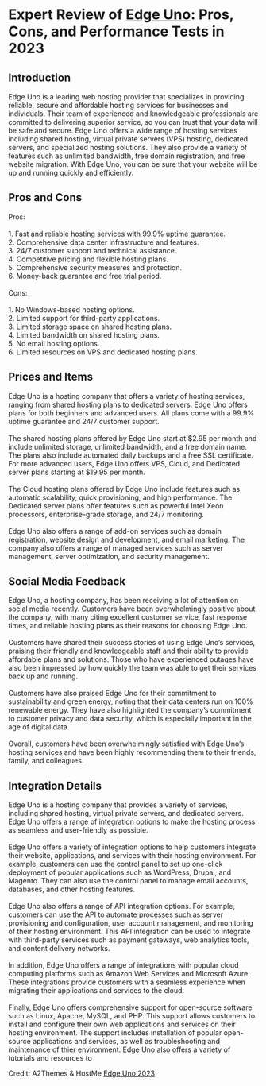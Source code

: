 <h1>Expert Review of <a href="https://a2themes.com/edge-uno-reviews">Edge Uno</a>: Pros, Cons, and Performance Tests in 2023</h1>
<h2>Introduction</h2>
Edge Uno is a leading web hosting provider that specializes in providing reliable, secure and affordable hosting services for businesses and individuals. Their team of experienced and knowledgeable professionals are committed to delivering superior service, so you can trust that your data will be safe and secure. Edge Uno offers a wide range of hosting services including shared hosting, virtual private servers (VPS) hosting, dedicated servers, and specialized hosting solutions. They also provide a variety of features such as unlimited bandwidth, free domain registration, and free website migration. With Edge Uno, you can be sure that your website will be up and running quickly and efficiently.
<h2>Pros and Cons</h2>
Pros:<br><br>1. Fast and reliable hosting services with 99.9% uptime guarantee.<br>2. Comprehensive data center infrastructure and features.<br>3. 24/7 customer support and technical assistance.<br>4. Competitive pricing and flexible hosting plans.<br>5. Comprehensive security measures and protection.<br>6. Money-back guarantee and free trial period.<br><br>Cons:<br><br>1. No Windows-based hosting options.<br>2. Limited support for third-party applications.<br>3. Limited storage space on shared hosting plans.<br>4. Limited bandwidth on shared hosting plans.<br>5. No email hosting options.<br>6. Limited resources on VPS and dedicated hosting plans.
<h2>Prices and Items</h2>
Edge Uno is a hosting company that offers a variety of hosting services, ranging from shared hosting plans to dedicated servers. Edge Uno offers plans for both beginners and advanced users. All plans come with a 99.9% uptime guarantee and 24/7 customer support. <br><br>The shared hosting plans offered by Edge Uno start at $2.95 per month and include unlimited storage, unlimited bandwidth, and a free domain name. The plans also include automated daily backups and a free SSL certificate. For more advanced users, Edge Uno offers VPS, Cloud, and Dedicated server plans starting at $19.95 per month.<br><br>The Cloud hosting plans offered by Edge Uno include features such as automatic scalability, quick provisioning, and high performance. The Dedicated server plans offer features such as powerful Intel Xeon processors, enterprise-grade storage, and 24/7 monitoring.<br><br>Edge Uno also offers a range of add-on services such as domain registration, website design and development, and email marketing. The company also offers a range of managed services such as server management, server optimization, and security management.
<h2>Social Media Feedback</h2>
Edge Uno, a hosting company, has been receiving a lot of attention on social media recently. Customers have been overwhelmingly positive about the company, with many citing excellent customer service, fast response times, and reliable hosting plans as their reasons for choosing Edge Uno.<br><br>Customers have shared their success stories of using Edge Uno’s services, praising their friendly and knowledgeable staff and their ability to provide affordable plans and solutions. Those who have experienced outages have also been impressed by how quickly the team was able to get their services back up and running.<br><br>Customers have also praised Edge Uno for their commitment to sustainability and green energy, noting that their data centers run on 100% renewable energy. They have also highlighted the company’s commitment to customer privacy and data security, which is especially important in the age of digital data.<br><br>Overall, customers have been overwhelmingly satisfied with Edge Uno’s hosting services and have been highly recommending them to their friends, family, and colleagues.
<h2>Integration Details</h2>
Edge Uno is a hosting company that provides a variety of services, including shared hosting, virtual private servers, and dedicated servers. Edge Uno offers a range of integration options to make the hosting process as seamless and user-friendly as possible.<br><br>Edge Uno offers a variety of integration options to help customers integrate their website, applications, and services with their hosting environment. For example, customers can use the control panel to set up one-click deployment of popular applications such as WordPress, Drupal, and Magento. They can also use the control panel to manage email accounts, databases, and other hosting features.<br><br>Edge Uno also offers a range of API integration options. For example, customers can use the API to automate processes such as server provisioning and configuration, user account management, and monitoring of their hosting environment. This API integration can be used to integrate with third-party services such as payment gateways, web analytics tools, and content delivery networks.<br><br>In addition, Edge Uno offers a range of integrations with popular cloud computing platforms such as Amazon Web Services and Microsoft Azure. These integrations provide customers with a seamless experience when migrating their applications and services to the cloud.<br><br>Finally, Edge Uno offers comprehensive support for open-source software such as Linux, Apache, MySQL, and PHP. This support allows customers to install and configure their own web applications and services on their hosting environment. The support includes installation of popular open-source applications and services, as well as troubleshooting and maintenance of thier environment. Edge Uno also offers a variety of tutorials and resources to
<p>Credit: A2Themes & HostMe <a href="https://a2themes.com/edge-uno-reviews">Edge Uno 2023</a></p>